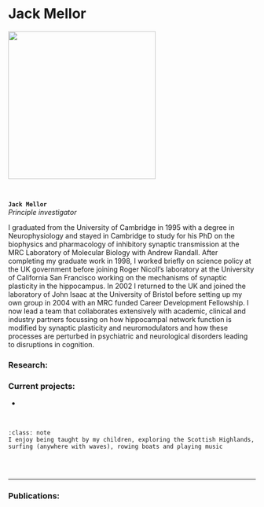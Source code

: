 # Jack Mellor


<img src="../../img/members/jackdartmoorhead.jpg" width="300">


&nbsp;


**`Jack Mellor`**  
_Principle investigator_  
<!--[<i class="fa-brands fa-twitter fa-lg" style="color:#2a67cf"></i>](https://www.twitter.com)-->
<!--[<i class="fa-brands fa-linkedin-in fa-lg" style="color:#5a97d8"></i>](https://www.linkedin.com)-->
<!--[<i class="fa-brands fa-researchgate" style="color: #57dba8;"></i>](https://www.researchgate.com)-->
[<i class="fa-brands fa-orcid" style="color: #6eee5d;"></i>](https://orcid.org/0000-0002-7706-8105)
[<i class="fa-brands fa-github" style="color: #696969;"></i>](https://www.github.com/mellor-lab)
[<i class="fa-solid fa-building-columns" style="color: #d74242;"></i>](https://www.bristol.ac.uk/people/person/Jack-Mellor-72952ade-4a8b-4c91-8a8e-d7bea0689832/)
[<i class="fa-solid fa-envelope"></i>](mailto:USERNAME@ORGANIZATION.NET)


I graduated from the University of Cambridge in 1995 with a degree in Neurophysiology and stayed in Cambridge to study for his PhD on the biophysics and pharmacology of inhibitory synaptic transmission at the MRC Laboratory of Molecular Biology with Andrew Randall. After completing my graduate work in 1998, I worked briefly on science policy at the UK government before joining Roger Nicoll’s laboratory at the University of California San Francisco working on the mechanisms of synaptic plasticity in the hippocampus. In 2002 I returned to the UK and joined the laboratory of John Isaac at the University of Bristol before setting up my own group in 2004 with an MRC funded Career Development Fellowship. I now lead a team that collaborates extensively with academic, clinical and industry partners focussing on how hippocampal network function is modified by synaptic plasticity and neuromodulators and how these processes are perturbed in psychiatric and neurological disorders leading to disruptions in cognition.  

### Research:
 



### Current projects:

- 


&nbsp;


```{admonition} Outside of the lab
:class: note
I enjoy being taught by my children, exploring the Scottish Highlands, surfing (anywhere with waves), rowing boats and playing music


``` 


&nbsp;

---


### Publications:

